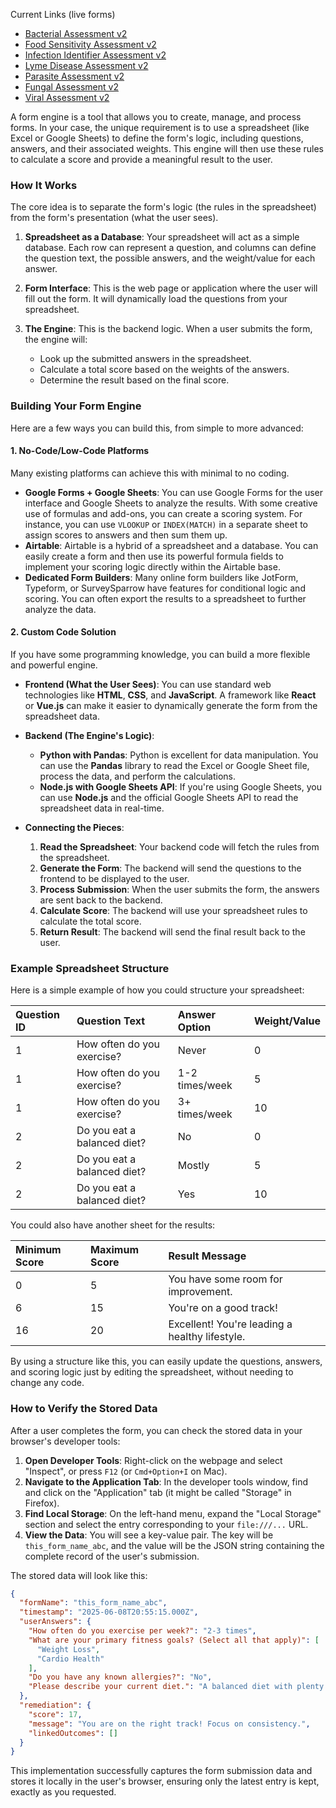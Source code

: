 Current Links (live forms)

  * [Bacterial Assessment v2](https://my-holistic-map.github.io/intake-forms-base/index.html%3Fform%3Ddysbiosis_bacteria_assessment_v2)
  * [Food Sensitivity Assessment v2](https://my-holistic-map.github.io/intake-forms-base/index.html%3Fform%3Dfood_sensativity_assessment_v2)
  * [Infection Identifier Assessment v2](https://my-holistic-map.github.io/intake-forms-base/index.html%3Fform%3Ddysbiosis_infection_identifier_assessment_v2)
  * [Lyme Disease Assessment v2](https://my-holistic-map.github.io/intake-forms-base/index.html%3Fform%3Ddysbiosis_lyme_disease_assessment_v2)
  * [Parasite Assessment v2](https://my-holistic-map.github.io/intake-forms-base/index.html%3Fform%3Ddysbiosis_parasite_assessment_v2)
  * [Fungal Assessment v2](https://my-holistic-map.github.io/intake-forms-base/index.html%3Fform%3Ddysbiosis_fungal_assessment_v1)
  * [Viral Assessment v2](https://my-holistic-map.github.io/intake-forms-base/index.html%3Fform%3Ddysbiosis_viral_assessment_v2)

A form engine is a tool that allows you to create, manage, and process forms. In your case, the unique requirement is to use a spreadsheet (like Excel or Google Sheets) to define the form's logic, including questions, answers, and their associated weights. This engine will then use these rules to calculate a score and provide a meaningful result to the user.

### **How It Works**

The core idea is to separate the form's logic (the rules in the spreadsheet) from the form's presentation (what the user sees).

1.  **Spreadsheet as a Database**: Your spreadsheet will act as a simple database. Each row can represent a question, and columns can define the question text, the possible answers, and the weight/value for each answer.

2.  **Form Interface**: This is the web page or application where the user will fill out the form. It will dynamically load the questions from your spreadsheet.

3.  **The Engine**: This is the backend logic. When a user submits the form, the engine will:
    * Look up the submitted answers in the spreadsheet.
    * Calculate a total score based on the weights of the answers.
    * Determine the result based on the final score.

### **Building Your Form Engine**

Here are a few ways you can build this, from simple to more advanced:

#### **1. No-Code/Low-Code Platforms**

Many existing platforms can achieve this with minimal to no coding.

* **Google Forms + Google Sheets**: You can use Google Forms for the user interface and Google Sheets to analyze the results. With some creative use of formulas and add-ons, you can create a scoring system. For instance, you can use `VLOOKUP` or `INDEX(MATCH)` in a separate sheet to assign scores to answers and then sum them up.
* **Airtable**: Airtable is a hybrid of a spreadsheet and a database. You can easily create a form and then use its powerful formula fields to implement your scoring logic directly within the Airtable base.
* **Dedicated Form Builders**: Many online form builders like JotForm, Typeform, or SurveySparrow have features for conditional logic and scoring. You can often export the results to a spreadsheet to further analyze the data.

#### **2. Custom Code Solution**

If you have some programming knowledge, you can build a more flexible and powerful engine.

* **Frontend (What the User Sees)**: You can use standard web technologies like **HTML**, **CSS**, and **JavaScript**. A framework like **React** or **Vue.js** can make it easier to dynamically generate the form from the spreadsheet data.

* **Backend (The Engine's Logic)**:
    * **Python with Pandas**: Python is excellent for data manipulation. You can use the **Pandas** library to read the Excel or Google Sheet file, process the data, and perform the calculations.
    * **Node.js with Google Sheets API**: If you're using Google Sheets, you can use **Node.js** and the official Google Sheets API to read the spreadsheet data in real-time.

* **Connecting the Pieces**:
    1.  **Read the Spreadsheet**: Your backend code will fetch the rules from the spreadsheet.
    2.  **Generate the Form**: The backend will send the questions to the frontend to be displayed to the user.
    3.  **Process Submission**: When the user submits the form, the answers are sent back to the backend.
    4.  **Calculate Score**: The backend will use your spreadsheet rules to calculate the total score.
    5.  **Return Result**: The backend will send the final result back to the user.

### **Example Spreadsheet Structure**

Here is a simple example of how you could structure your spreadsheet:

| Question ID | Question Text                                | Answer Option | Weight/Value |
| :---------- | :------------------------------------------- | :------------ | :----------- |
| 1           | How often do you exercise?                   | Never         | 0            |
| 1           | How often do you exercise?                   | 1-2 times/week| 5            |
| 1           | How often do you exercise?                   | 3+ times/week | 10           |
| 2           | Do you eat a balanced diet?                  | No            | 0            |
| 2           | Do you eat a balanced diet?                  | Mostly        | 5            |
| 2           | Do you eat a balanced diet?                  | Yes           | 10           |

You could also have another sheet for the results:

| Minimum Score | Maximum Score | Result Message                                   |
| :------------ | :------------ | :----------------------------------------------- |
| 0             | 5             | You have some room for improvement.              |
| 6             | 15            | You're on a good track!                          |
| 16            | 20            | Excellent! You're leading a healthy lifestyle.   |

By using a structure like this, you can easily update the questions, answers, and scoring logic just by editing the spreadsheet, without needing to change any code.

### **How to Verify the Stored Data**

After a user completes the form, you can check the stored data in your browser's developer tools:

1.  **Open Developer Tools**: Right-click on the webpage and select "Inspect", or press `F12` (or `Cmd+Option+I` on Mac).
2.  **Navigate to the Application Tab**: In the developer tools window, find and click on the "Application" tab (it might be called "Storage" in Firefox).
3.  **Find Local Storage**: On the left-hand menu, expand the "Local Storage" section and select the entry corresponding to your `file:///...` URL.
4.  **View the Data**: You will see a key-value pair. The key will be `this_form_name_abc`, and the value will be the JSON string containing the complete record of the user's submission.

The stored data will look like this:

```json
{
  "formName": "this_form_name_abc",
  "timestamp": "2025-06-08T20:55:15.000Z",
  "userAnswers": {
    "How often do you exercise per week?": "2-3 times",
    "What are your primary fitness goals? (Select all that apply)": [
      "Weight Loss",
      "Cardio Health"
    ],
    "Do you have any known allergies?": "No",
    "Please describe your current diet.": "A balanced diet with plenty of vegetables."
  },
  "remediation": {
    "score": 17,
    "message": "You are on the right track! Focus on consistency.",
    "linkedOutcomes": []
  }
}
```

This implementation successfully captures the form submission data and stores it locally in the user's browser, ensuring only the latest entry is kept, exactly as you requested.
